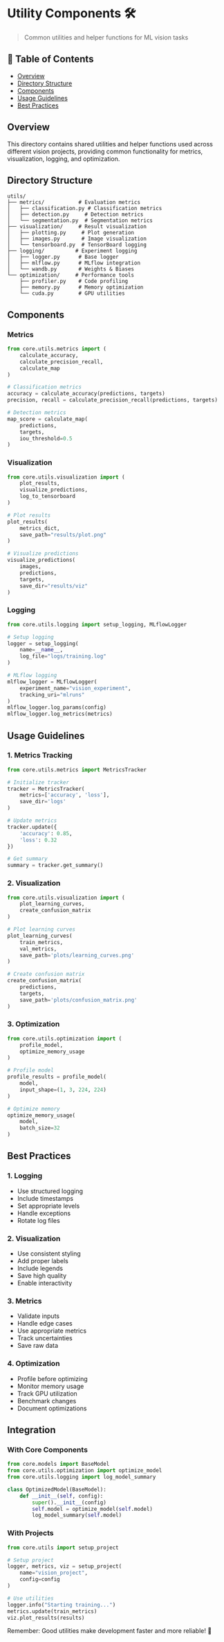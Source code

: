 # Utility Components 🛠️

> Common utilities and helper functions for ML vision tasks

## 📑 Table of Contents

- [Overview](#overview)
- [Directory Structure](#directory-structure)
- [Components](#components)
- [Usage Guidelines](#usage-guidelines)
- [Best Practices](#best-practices)

## Overview

This directory contains shared utilities and helper functions used across different vision projects, providing common functionality for metrics, visualization, logging, and optimization.

## Directory Structure

```
utils/
├── metrics/           # Evaluation metrics
│   ├── classification.py # Classification metrics
│   ├── detection.py     # Detection metrics
│   └── segmentation.py  # Segmentation metrics
├── visualization/     # Result visualization
│   ├── plotting.py     # Plot generation
│   ├── images.py       # Image visualization
│   └── tensorboard.py  # TensorBoard logging
├── logging/          # Experiment logging
│   ├── logger.py      # Base logger
│   ├── mlflow.py      # MLflow integration
│   └── wandb.py       # Weights & Biases
└── optimization/     # Performance tools
    ├── profiler.py    # Code profiling
    ├── memory.py      # Memory optimization
    └── cuda.py        # GPU utilities
```

## Components

### Metrics

```python
from core.utils.metrics import (
    calculate_accuracy,
    calculate_precision_recall,
    calculate_map
)

# Classification metrics
accuracy = calculate_accuracy(predictions, targets)
precision, recall = calculate_precision_recall(predictions, targets)

# Detection metrics
map_score = calculate_map(
    predictions,
    targets,
    iou_threshold=0.5
)
```

### Visualization

```python
from core.utils.visualization import (
    plot_results,
    visualize_predictions,
    log_to_tensorboard
)

# Plot results
plot_results(
    metrics_dict,
    save_path="results/plot.png"
)

# Visualize predictions
visualize_predictions(
    images,
    predictions,
    targets,
    save_dir="results/viz"
)
```

### Logging

```python
from core.utils.logging import setup_logging, MLflowLogger

# Setup logging
logger = setup_logging(
    name=__name__,
    log_file="logs/training.log"
)

# MLflow logging
mlflow_logger = MLflowLogger(
    experiment_name="vision_experiment",
    tracking_uri="mlruns"
)
mlflow_logger.log_params(config)
mlflow_logger.log_metrics(metrics)
```

## Usage Guidelines

### 1. Metrics Tracking

```python
from core.utils.metrics import MetricsTracker

# Initialize tracker
tracker = MetricsTracker(
    metrics=['accuracy', 'loss'],
    save_dir='logs'
)

# Update metrics
tracker.update({
    'accuracy': 0.85,
    'loss': 0.32
})

# Get summary
summary = tracker.get_summary()
```

### 2. Visualization

```python
from core.utils.visualization import (
    plot_learning_curves,
    create_confusion_matrix
)

# Plot learning curves
plot_learning_curves(
    train_metrics,
    val_metrics,
    save_path='plots/learning_curves.png'
)

# Create confusion matrix
create_confusion_matrix(
    predictions,
    targets,
    save_path='plots/confusion_matrix.png'
)
```

### 3. Optimization

```python
from core.utils.optimization import (
    profile_model,
    optimize_memory_usage
)

# Profile model
profile_results = profile_model(
    model,
    input_shape=(1, 3, 224, 224)
)

# Optimize memory
optimize_memory_usage(
    model,
    batch_size=32
)
```

## Best Practices

### 1. Logging

- Use structured logging
- Include timestamps
- Set appropriate levels
- Handle exceptions
- Rotate log files

### 2. Visualization

- Use consistent styling
- Add proper labels
- Include legends
- Save high quality
- Enable interactivity

### 3. Metrics

- Validate inputs
- Handle edge cases
- Use appropriate metrics
- Track uncertainties
- Save raw data

### 4. Optimization

- Profile before optimizing
- Monitor memory usage
- Track GPU utilization
- Benchmark changes
- Document optimizations

## Integration

### With Core Components

```python
from core.models import BaseModel
from core.utils.optimization import optimize_model
from core.utils.logging import log_model_summary

class OptimizedModel(BaseModel):
    def __init__(self, config):
        super().__init__(config)
        self.model = optimize_model(self.model)
        log_model_summary(self.model)
```

### With Projects

```python
from core.utils import setup_project

# Setup project
logger, metrics, viz = setup_project(
    name="vision_project",
    config=config
)

# Use utilities
logger.info("Starting training...")
metrics.update(train_metrics)
viz.plot_results(results)
```

Remember: Good utilities make development faster and more reliable! 💪
